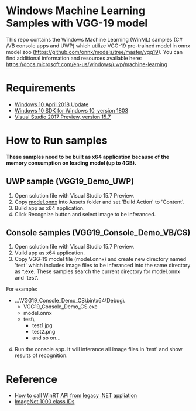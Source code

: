 # Windows Machine Learning Samples with VGG-19 model

This repo contains the Windows Machine Learning (WinML) samples (C# /VB console apps and UWP) which utilize VGG-19 pre-trained model in onnx model zoo (https://github.com/onnx/models/tree/master/vgg19).
You can find additional information and resources available here: 
https://docs.microsoft.com/en-us/windows/uwp/machine-learning

# Requirements 

* [Windows 10 April 2018 Update](https://support.microsoft.com/en-us/help/4028685/windows-10-get-the-update)
* [Windows 10 SDK for Windows 10, version 1803](https://developer.microsoft.com/en-us/windows/downloads/windows-10-sdk)
* [Visual Studio 2017 Preview, version 15.7](https://www.visualstudio.com/ja/vs/preview/)

# How to Run samples
__These samples need to be built as x64 application because of the memory consumption on loading model (up to 4GB).__

## UWP sample (VGG19\_Demo\_UWP)
1. Open solution file with Visual Studio 15.7 Preview.
2. Copy [model.onnx](https://github.com/onnx/models/tree/master/vgg19) into Assets folder and set 'Build Action' to 'Content'.
3. Build app as x64 application.
4. Click Recognize button and select image to be inferanced.

## Console samples (VGG19\_Console\_Demo\_VB/CS) 
1. Open solution file with Visual Studio 15.7 Preview.
2. Vuild app as x64 application.
3. Copy VGG-19 model file (model.onnx) and create new directory named 'test' which includes image files to be inferanced into the same directory as *.exe. These samples search the current directory for model.onnx and 'test'.

For example:

* ...\\VGG19_Console_Demo_CS\\bin\\x64\\Debug\\
    * VGG19\_Console\_Demo\_CS.exe
    * model.onnx
    * test\\
        * test1.jpg
        * test2.png
        * and so on...

4. Run the console app. It will inferance all image files in 'test' and show results of recognition.

# Reference
* [How to call WinRT API from legacy .NET appliation](https://docs.microsoft.com/en-us/windows/uwp/porting/desktop-to-uwp-enhance)
* [ImageNet 1000 class IDs](https://gist.github.com/yrevar/942d3a0ac09ec9e5eb3a)